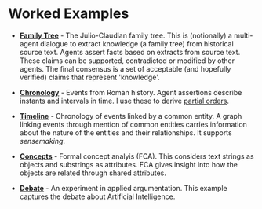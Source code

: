 # Worked Examples

- **[Family Tree](family/workbook.xhtml)** - The Julio-Claudian family tree. This is (notionally) a multi-agent dialogue to extract knowledge (a family tree) from historical source text. Agents assert facts based on extracts from source text. These claims can be supported, contradicted or modified by other agents. The final consensus is a set of acceptable (and hopefully verified) claims that represent 'knowledge'.

- **[Chronology](chronology/example.xhtml)** - Events from Roman history. Agent assertions describe instants and intervals in time. I use these to derive <a href="https://en.wikipedia.org/wiki/Partially_ordered_set">partial orders</a>.

- **[Timeline](entities)** - Chronology of events linked by a common entity. A graph linking events through mention of common entities carries information about the nature of the entities and their relationships. It supports *sensemaking*.

- **[Concepts](concepts)** - Formal concept analyis (FCA). This considers text strings as objects and substrings as attributes. FCA gives insight into how the objects are related through shared attributes.

- **[Debate](debate/ai)** - An experiment in applied argumentation. This example captures the debate about Artificial Intelligence.
